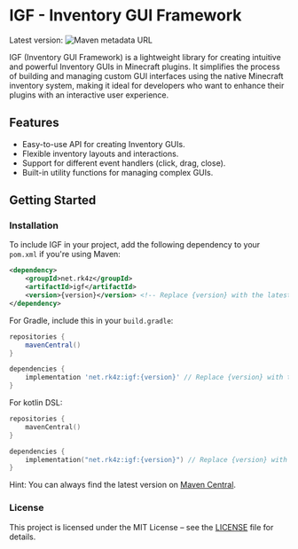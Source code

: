 # IGF - Inventory GUI Framework

Latest version: ![Maven metadata URL](https://img.shields.io/maven-metadata/v?metadataUrl=https://repo1.maven.org/maven2/net/rk4z/igf/maven-metadata.xml&style=plastic&logo=sonatype&label=Central&color=00FF87)

IGF (Inventory GUI Framework) is a lightweight library for creating intuitive and powerful Inventory GUIs in Minecraft plugins. It simplifies the process of building and managing custom GUI interfaces using the native Minecraft inventory system, making it ideal for developers who want to enhance their plugins with an interactive user experience.

## Features
- Easy-to-use API for creating Inventory GUIs.
- Flexible inventory layouts and interactions.
- Support for different event handlers (click, drag, close).
- Built-in utility functions for managing complex GUIs.

## Getting Started

### Installation
To include IGF in your project, add the following dependency to your `pom.xml` if you're using Maven:

```xml
<dependency>
    <groupId>net.rk4z</groupId>
    <artifactId>igf</artifactId>
    <version>{version}</version> <!-- Replace {version} with the latest version -->
</dependency>
```

For Gradle, include this in your `build.gradle`:
```groovy
repositories {
    mavenCentral()
}

dependencies {
    implementation 'net.rk4z:igf:{version}' // Replace {version} with the latest version
}
```

For kotlin DSL:
```kotlin
repositories {
    mavenCentral()
}

dependencies {
    implementation("net.rk4z:igf:{version}") // Replace {version} with the latest version
}
```

Hint: You can always find the latest version on [Maven Central](https://central.sonatype.com/artifact/net.rk4z/igf).

### License
This project is licensed under the MIT License – see the [LICENSE](LICENSE) file for details.